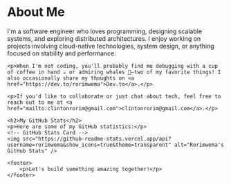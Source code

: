 <!DOCTYPE html>
<html lang="en">
<head>
    <meta charset="UTF-8">
    <meta name="viewport" content="width=device-width, initial-scale=1.0">
    <title>Rorimwema's Profile</title>
</head>
<body>
    <h1>About Me</h1>
    <p>I'm a software engineer who loves programming, designing scalable systems, and exploring distributed architectures. I enjoy working on projects involving cloud-native technologies, system design, or anything focused on stability and performance.</p>
    
    <p>When I'm not coding, you'll probably find me debugging with a cup of coffee in hand ☕️ or admiring whales 🐳—two of my favorite things! I also occasionally share my thoughts on <a href="https://dev.to/rorimwema">Dev.to</a>.</p>

    <p>If you'd like to collaborate or just chat about tech, feel free to reach out to me at <a href="mailto:clintonrorim@gmail.com">clintonrorim@gmail.com</a>.</p>

    <h2>My GitHub Stats</h2>
    <p>Here are some of my GitHub statistics:</p>
    <!-- GitHub Stats Card -->
    <img src="https://github-readme-stats.vercel.app/api?username=rorimwema&show_icons=true&theme=transparent" alt="Rorimwema's GitHub Stats" />

    <footer>
        <p>Let's build something amazing together!</p>
    </footer>
</body>
</html>
